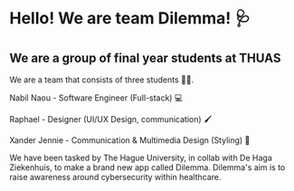# Hello! We are team Dilemma! :stethoscope:	
## We are a group of final year students at THUAS 

We are a team that consists of three students 🧑‍🎓.

Nabil Naou - Software Engineer (Full-stack) 💻 

Raphael - Designer (UI/UX Design, communication) 🖌️

Xander Jennie - Communication & Multimedia Design (Styling) 💬

We have been tasked by The Hague University, in collab with De Haga Ziekenhuis, to make a brand new app called Dilemma. Dilemma's aim is to raise awareness around cybersecurity within healthcare.




